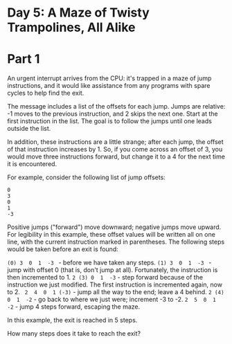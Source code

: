 # Day 5: A Maze of Twisty Trampolines, All Alike

# Part 1

An urgent interrupt arrives from the CPU: it's trapped in a maze of jump instructions, and it would like assistance from any programs with spare cycles to help find the exit.

The message includes a list of the offsets for each jump. Jumps are relative: -1 moves to the previous instruction, and 2 skips the next one. Start at the first instruction in the list. The goal is to follow the jumps until one leads outside the list.

In addition, these instructions are a little strange; after each jump, the offset of that instruction increases by 1. So, if you come across an offset of 3, you would move three instructions forward, but change it to a 4 for the next time it is encountered.

For example, consider the following list of jump offsets:

```
0
3
0
1
-3
```

Positive jumps ("forward") move downward; negative jumps move upward. For legibility in this example, these offset values will be written all on one line, with the current instruction marked in parentheses. The following steps would be taken before an exit is found:

`(0) 3  0  1  -3 ` - before we have taken any steps.
`(1) 3  0  1  -3 ` - jump with offset 0 (that is, don't jump at all). Fortunately, the instruction is then incremented to 1.
` 2 (3) 0  1  -3 ` - step forward because of the instruction we just modified. The first instruction is incremented again, now to 2.
` 2  4  0  1 (-3)` - jump all the way to the end; leave a 4 behind.
` 2 (4) 0  1  -2 ` - go back to where we just were; increment -3 to -2.
` 2  5  0  1  -2 ` - jump 4 steps forward, escaping the maze.

In this example, the exit is reached in 5 steps.

How many steps does it take to reach the exit?
